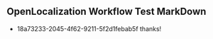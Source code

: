 ## OpenLocalization Workflow Test MarkDown
* 18a73233-2045-4f62-9211-5f2d1febab5f thanks!

<!--HONumber=Aug16_HO3-->


